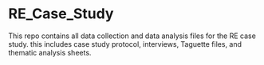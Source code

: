 # RE_Case_Study
This repo contains all data collection and data analysis files for the RE case study. this includes case study protocol, interviews, Taguette files, and thematic analysis sheets.
